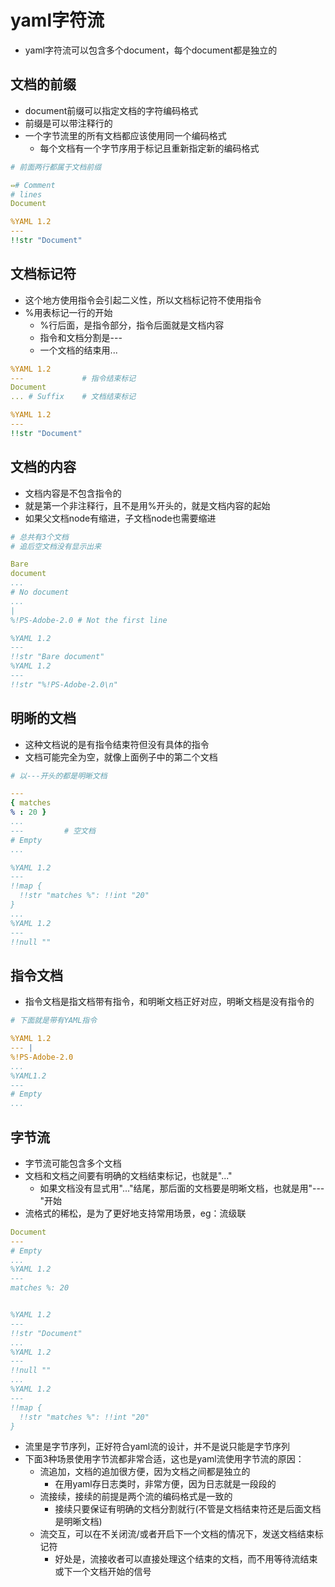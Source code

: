 # yaml字符流

- yaml字符流可以包含多个document，每个document都是独立的

## 文档的前缀

- document前缀可以指定文档的字符编码格式
- 前缀是可以带注释行的
- 一个字节流里的所有文档都应该使用同一个编码格式
  - 每个文档有一个字节序用于标记且重新指定新的编码格式

```yaml
# 前面两行都属于文档前缀

⇔# Comment
# lines
Document

%YAML 1.2
---
!!str "Document"
```

## 文档标记符

- 这个地方使用指令会引起二义性，所以文档标记符不使用指令
- %用表标记一行的开始
  - %行后面，是指令部分，指令后面就是文档内容
  - 指令和文档分割是---
  - 一个文档的结束用...

```yaml
%YAML 1.2
---             # 指令结束标记
Document
... # Suffix    # 文档结束标记

%YAML 1.2
---
!!str "Document"
```

## 文档的内容

- 文档内容是不包含指令的
- 就是第一个非注释行，且不是用%开头的，就是文档内容的起始
- 如果父文档node有缩进，子文档node也需要缩进

```yaml
# 总共有3个文档
# 追后空文档没有显示出来

Bare
document
...
# No document
...
|
%!PS-Adobe-2.0 # Not the first line

%YAML 1.2
---
!!str "Bare document"
%YAML 1.2
---
!!str "%!PS-Adobe-2.0\n"
```

## 明晰的文档

- 这种文档说的是有指令结束符但没有具体的指令
- 文档可能完全为空，就像上面例子中的第二个文档

```yaml
# 以---开头的都是明晰文档

---
{ matches
% : 20 }
...
---         # 空文档
# Empty
...

%YAML 1.2
---
!!map {
  !!str "matches %": !!int "20"
}
...
%YAML 1.2
---
!!null ""
```

## 指令文档

- 指令文档是指文档带有指令，和明晰文档正好对应，明晰文档是没有指令的

```yaml
# 下面就是带有YAML指令

%YAML 1.2
--- |
%!PS-Adobe-2.0
...
%YAML1.2
---
# Empty
...
```

## 字节流

- 字节流可能包含多个文档
- 文档和文档之间要有明确的文档结束标记，也就是"..."
  - 如果文档没有显式用"..."结尾，那后面的文档要是明晰文档，也就是用"---"开始
- 流格式的稀松，是为了更好地支持常用场景，eg：流级联

```yaml
Document
---
# Empty
...
%YAML 1.2
---
matches %: 20


%YAML 1.2
---
!!str "Document"
...
%YAML 1.2
---
!!null ""
...
%YAML 1.2
---
!!map {
  !!str "matches %": !!int "20"
}
```

- 流里是字节序列，正好符合yaml流的设计，并不是说只能是字节序列
- 下面3种场景使用字节流都非常合适，这也是yaml流使用字节流的原因：
  - 流追加，文档的追加很方便，因为文档之间都是独立的
    - 在用yaml存日志类时，非常方便，因为日志就是一段段的
  - 流接续，接续的前提是两个流的编码格式是一致的
    - 接续只要保证有明确的文档分割就行(不管是文档结束符还是后面文档是明晰文档)
  - 流交互，可以在不关闭流/或者开启下一个文档的情况下，发送文档结束标记符
    - 好处是，流接收者可以直接处理这个结束的文档，而不用等待流结束或下一个文档开始的信号
